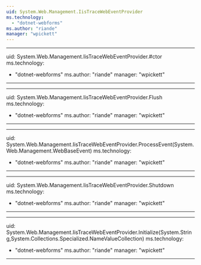 ```yaml
---
uid: System.Web.Management.IisTraceWebEventProvider
ms.technology: 
  - "dotnet-webforms"
ms.author: "riande"
manager: "wpickett"
---
```


---
uid: System.Web.Management.IisTraceWebEventProvider.#ctor
ms.technology: 
  - "dotnet-webforms"
ms.author: "riande"
manager: "wpickett"
---

---
uid: System.Web.Management.IisTraceWebEventProvider.Flush
ms.technology: 
  - "dotnet-webforms"
ms.author: "riande"
manager: "wpickett"
---

---
uid: System.Web.Management.IisTraceWebEventProvider.ProcessEvent(System.Web.Management.WebBaseEvent)
ms.technology: 
  - "dotnet-webforms"
ms.author: "riande"
manager: "wpickett"
---

---
uid: System.Web.Management.IisTraceWebEventProvider.Shutdown
ms.technology: 
  - "dotnet-webforms"
ms.author: "riande"
manager: "wpickett"
---

---
uid: System.Web.Management.IisTraceWebEventProvider.Initialize(System.String,System.Collections.Specialized.NameValueCollection)
ms.technology: 
  - "dotnet-webforms"
ms.author: "riande"
manager: "wpickett"
---
